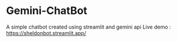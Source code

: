 # Gemini-ChatBot
A simple chatbot created using streamlit and gemini api
Live demo : https://sheldonbot.streamlit.app/
